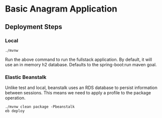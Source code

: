 # Basic Anagram Application

## Deployment Steps

### Local

````shell
./mvnw
````
Run the above command to run the fullstack application. By default, it will use an in memory h2 database.
Defaults to the spring-boot:run maven goal.

### Elastic Beanstalk
Unlike test and local, beanstalk uses an RDS database to persist information between sessions. This means we
need to apply a profile to the package operation.

````shell
./mvnw clean package -Pbeanstalk
eb deploy
````
